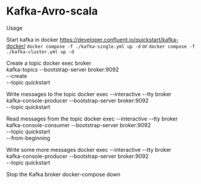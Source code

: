 # Kafka-Avro-scala

Usage

Start kafka in docker
https://developer.confluent.io/quickstart/kafka-docker/
```docker compose -f ./kafka-single.yml up -d``` or ```docker compose -f ./kafka-cluster.yml up -d```

Create a topic
docker exec broker \
kafka-topics --bootstrap-server broker:9092 \
             --create \
             --topic quickstart

Write messages to the topic
docker exec --interactive --tty broker \
kafka-console-producer --bootstrap-server broker:9092 \
                       --topic quickstart

Read messages from the topic
docker exec --interactive --tty broker \
kafka-console-consumer --bootstrap-server broker:9092 \
                       --topic quickstart \
                       --from-beginning

Write some more messages
docker exec --interactive --tty broker \
kafka-console-producer --bootstrap-server broker:9092 \
                       --topic quickstart

Stop the Kafka broker
docker-compose down
